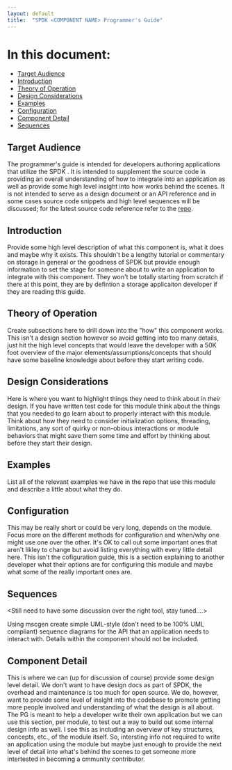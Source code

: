 ```yaml
---
layout: default
title:  "SPDK <COMPONENT NAME> Programmer's Guide"
---
```


# In this document:

* [Target Audience](#audience)
* [Introduction](#intro)
* [Theory of Operation](#theory)
* [Design Considerations](#design)
* [Examples](#examples)
* [Configuration](#config)
* [Component Detail](#component)
* [Sequences](#sequences)

<a id="audience"></a>
## Target Audience

The programmer's guide is intended for developers authoring applications that utilize the SPDK <COMPONENT NAME>. It is
intended to supplement the source code in providing an overall understanding of how to integrate <COMPONENT NAME> into
an application as well as provide some high level insight into how <COMPONENT NAME> works behind the scenes. It is not
intended to serve as a design document or an API reference and in some cases source code snippets and high level
sequences will be discussed; for the latest source code reference refer to the [repo](https://github.com/spdk).

<a id="intro"></a>
## Introduction

Provide some high level description of what this component is, what it does and maybe why it exists. This shouldn't be
a lengthy tutorial or commentary on storage in general or the goodness of SPDK but provide enough information to
set the stage for someone about to write an application to integrate with this component.  They won't be totally
starting from scratch if there at this point, they are by defintion a storage applicaiton developer if they are
reading this guide.

<a id="theory"></a>
## Theory of Operation

Create subsections here to drill down into the "how" this component works. This isn't a design section however so
avoid getting into too many details, just hit the high level concepts that would leave the developer with a
50K foot overview of the major elements/assumptions/concepts that should have some baseline knowledge about before
they start writing code.

<a id="considerations"></a>
## Design Considerations

Here is where you want to highlight things they need to think about in *their* design. If you have written test code
for this module think about the things that you needed to go learn about to properly interact with this module. Think
about how they need to consider initialization options, threading, limitations, any sort of quirky or non-obious
interactions or module behaviors that might save them some time and effort by thinking about before they start their
design.

<a id="examples"></a>
## Examples

List all of the relevant examples we have in the repo that use this module and describe a little about what they do.

<a id="config"></a>
## Configuration

This may be really short or could be very long, depends on the module.  Focus more on the different methods for
configuration and when/why one might use one over the other.  It's OK to call out some important ones that aren't
likley to change but avoid listing everything with every little detail here.  This isn't the cofiguration guide, this
is a section explaining to another developer what their options are for configuring this module and maybe what some
of the really important ones are.

<a id="sequences"></a>
## Sequences

<Still need to have some discussion over the right tool, stay tuned....>

Using mscgen create simple UML-style (don't need to be 100% UML compliant) sequence diagrams for the API
that an application needs to interact with.  Details within the component should not be included.

<a id="component"></a>
## Component Detail

This is where we can (up for discussion of course) provide some design level detail. We don't want to have
design docs as part of SPDK, the overhead and maintenance is too much for open source. We do, however, want
to provide some level of insight into the codebase to promote getting more people involved and understanding
of what the design is all about.  The PG is meant to help a developer write their own application but we
can use this section, per module, to test out a way to build out some internal design info as well. I see
this as including an overview of key structures, concepts, etc., of the module itself. So, intersting info
not required to write an application using the module but maybe just enough to provide the next level of
detail into what's behind the scenes to get someone more intertested in becoming a cmmunity contributor.
